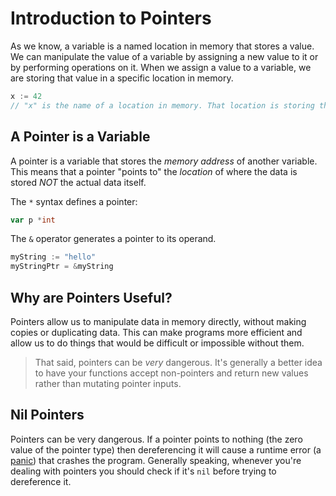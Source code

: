 # Introduction to Pointers

As we know, a variable is a named location in memory that stores a value. We can manipulate the value of a variable by assigning a new value to it or by performing operations on it. When we assign a value to a variable, we are storing that value in a specific location in memory.

```go
x := 42
// "x" is the name of a location in memory. That location is storing the integer value of 42
```

## A Pointer is a Variable

A pointer is a variable that stores the *memory address* of another variable. This means that a pointer "points to" the *location* of where the data is stored *NOT* the actual data itself.

The `*` syntax defines a pointer:

```go
var p *int
```

The `&` operator generates a pointer to its operand.

```go
myString := "hello"
myStringPtr = &myString
```

## Why are Pointers Useful?

Pointers allow us to manipulate data in memory directly, without making copies or duplicating data. This can make programs more efficient and allow us to do things that would be difficult or impossible without them.

> That said, pointers can be *very* dangerous. It's generally a better idea to have your functions accept non-pointers and return new values rather than mutating pointer inputs.

## Nil Pointers

Pointers can be very dangerous. If a pointer points to nothing (the zero value of the pointer type) then dereferencing it will cause a runtime error (a [panic](https://gobyexample.com/panic)) that crashes the program. Generally speaking, whenever you're dealing with pointers you should check if it's `nil` before trying to dereference it.
